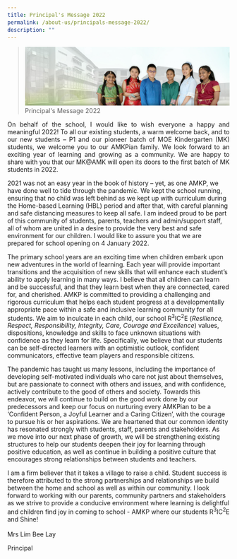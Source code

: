 ```yaml
---
title: Principal's Message 2022
permalink: /about-us/principals-message-2022/
description: ""
---
```

> ![](/images/About%20Us/banner2-with%20bg.jpg)
>Principal's Message 2022

<p align="justify">On behalf of the school, I would like to wish everyone a happy and meaningful 2022! To all our existing students, a warm welcome back, and to our new students – P1 and our pioneer batch of MOE Kindergarten (MK) students, we welcome you to our AMKPian family. We look forward to an exciting year of learning and growing as a community. We are happy to share with you that our MK@AMK will open its doors to the first batch of MK students in 2022.

2021 was not an easy year in the book of history – yet, as one AMKP, we have done well to tide through the pandemic. We kept the school running, ensuring that no child was left behind as we kept up with curriculum during the Home-based Learning (HBL) period and after that, with careful planning and safe distancing measures to keep all safe. I am indeed proud to be part of this community of students, parents, teachers and admin/support staff, all of whom are united in a desire to provide the very best and safe environment for our children. I would like to assure you that we are prepared for school opening on 4 January 2022.

The primary school years are an exciting time when children embark upon new adventures in the world of learning.  Each year will provide important transitions and the acquisition of new skills that will enhance each student’s ability to apply learning in many ways.  I believe that all children can learn and be successful, and that they learn best when they are connected, cared for, and cherished. AMKP is committed to providing a challenging and rigorous curriculum that helps each student progress at a developmentally appropriate pace within a safe and inclusive learning community for all students.  We aim to inculcate in each child, our school R<sup>3</sup>IC<sup>2</sup>E (<i>Resilience, Respect, Responsibility, Integrity, Care, Courage and Excellence</i>) values, dispositions, knowledge and skills to face unknown situations with confidence as they learn for life. Specifically, we believe that our students can be self-directed learners with an optimistic outlook, confident communicators, effective team players and responsible citizens.

The pandemic has taught us many lessons, including the importance of developing self-motivated individuals who care not just about themselves, but are passionate to connect with others and issues, and with confidence, actively contribute to the good of others and society. Towards this endeavor, we will continue to build on the good work done by our predecessors and keep our focus on nurturing every AMKPian to be a ‘Confident Person, a Joyful Learner and a Caring Citizen’, with the courage to pursue his or her aspirations. We are heartened that our common identity has resonated strongly with students, staff, parents and stakeholders. As we move into our next phase of growth, we will be strengthening existing structures to help our students deepen their joy for learning through positive education, as well as continue in building a positive culture that encourages strong relationships between students and teachers. 

I am a firm believer that it takes a village to raise a child. Student success is therefore attributed to the strong partnerships and relationships we build between the home and school as well as within our community. I look forward to working with our parents, community partners and stakeholders as we strive to provide a conducive environment where learning is delightful and children find joy in coming to school - AMKP where our students R<sup>3</sup>IC<sup>2</sup>E and Shine!
<br><br>
Mrs Lim Bee Lay<br>


Principal